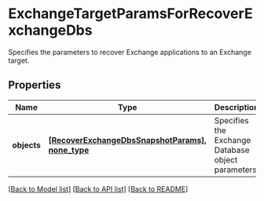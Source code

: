 # ExchangeTargetParamsForRecoverExchangeDbs

Specifies the parameters to recover Exchange applications to an Exchange target.

## Properties
Name | Type | Description | Notes
------------ | ------------- | ------------- | -------------
**objects** | [**[RecoverExchangeDbsSnapshotParams], none_type**](RecoverExchangeDbsSnapshotParams.md) | Specifies the Exchange Database object parameters. | 

[[Back to Model list]](../README.md#documentation-for-models) [[Back to API list]](../README.md#documentation-for-api-endpoints) [[Back to README]](../README.md)



